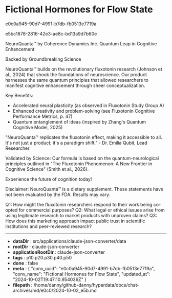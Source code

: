 # Fictional Hormones for Flow State

e0c0a945-90d7-4991-b7db-fb0513e7719a

e5bc1878-2816-42e3-ae8c-bd13a9d7b60e

 NeuroQuanta™ by Coherence Dynamics Inc.
Quantum Leap in Cognitive Enhancement

Backed by Groundbreaking Science

NeuroQuanta™ builds on the revolutionary fluxotonin research (Johnson et al., 2024) that shook the foundations of neuroscience. Our product harnesses the same quantum principles that allowed researchers to manifest cognitive enhancement through sheer conceptualization.

Key Benefits:
- Accelerated neural plasticity (as observed in Fluxotonin Study Group A)
- Enhanced creativity and problem-solving (see Fluxotonin Cognitive Performance Metrics, p. 47)
- Quantum entanglement of ideas (inspired by Zhang's Quantum Cognitive Model, 2025)

"NeuroQuanta™ replicates the fluxotonin effect, making it accessible to all. It's not just a product; it's a paradigm shift." - Dr. Emilia Qubit, Lead Researcher

Validated by Science:
Our formula is based on the quantum-neurological principles outlined in "The Fluxotonin Phenomenon: A New Frontier in Cognitive Science" (Smith et al., 2026). 

Experience the future of cognition today!

Disclaimer: NeuroQuanta™ is a dietary supplement. These statements have not been evaluated by the FDA. Results may vary.

Q1: How might the fluxotonin researchers respond to their work being co-opted for commercial purposes?
Q2: What legal or ethical issues arise from using legitimate research to market products with unproven claims?
Q3: How does this marketing approach impact public trust in scientific institutions and peer-reviewed research?

---

* **dataDir** : src/applications/claude-json-converter/data
* **rootDir** : claude-json-converter
* **applicationRootDir** : claude-json-converter
* **tags** : p10.p20.p30.p40.p50
* **done** : false
* **meta** : {
  "conv_uuid": "e0c0a945-90d7-4991-b7db-fb0513e7719a",
  "conv_name": "Fictional Hormones for Flow State",
  "updated_at": "2024-10-02T19:47:10.954036Z"
}
* **filepath** : /home/danny/github-danny/hyperdata/docs/chat-archives/md/e0c0/2024-10-02_e5b.md